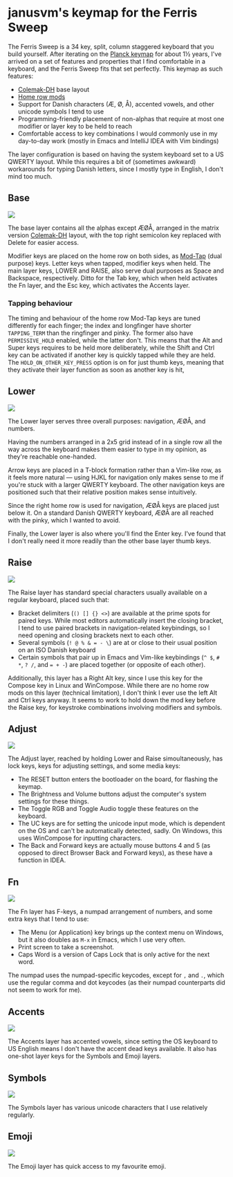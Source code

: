 # janusvm's keymap for the Ferris Sweep

The Ferris Sweep is a 34 key, split, column staggered keyboard that you build yourself.
After iterating on the [Planck keymap](/planck) for about 1½ years, I've arrived on a set of features and properties that I find comfortable in a keyboard, and the Ferris Sweep fits that set perfectly.
This keymap as such features:

* [Colemak-DH](https://colemakmods.github.io/mod-dh) base layout
* [Home row mods](https://precondition.github.io/home-row-mods)
* Support for Danish characters (Æ, Ø, Å), accented vowels, and other unicode symbols I tend to use
* Programming-friendly placement of non-alphas that require at most one modifier or layer key to be held to reach
* Comfortable access to key combinations I would commonly use in my day-to-day work (mostly in Emacs and IntelliJ IDEA with Vim bindings)

The layer configuration is based on having the system keyboard set to a US QWERTY layout.
While this requires a bit of (sometimes awkward) workarounds for typing Danish letters, since I mostly type in English, I don't mind too much.

## Base

![](img/ferris-sweep-colemak-dh.png)

The base layer contains all the alphas except ÆØÅ, arranged in the matrix version [Colemak-DH](https://colemakmods.github.io/mod-dh) layout, with the top right semicolon key replaced with Delete for easier access.

Modifier keys are placed on the home row on both sides, as [Mod-Tap](https://docs.qmk.fm/#/mod_tap) (dual purpose) keys.
Letter keys when tapped, modifier keys when held.
The main layer keys, LOWER and RAISE, also serve dual purposes as Space and Backspace, respectively.
Ditto for the Tab key, which when held activates the Fn layer, and the Esc key, which activates the Accents layer.

### Tapping behaviour

The timing and behaviour of the home row Mod-Tap keys are tuned differently for each finger; the index and longfinger have shorter `TAPPING_TERM` than the ringfinger and pinky.
The former also have `PERMISSIVE_HOLD` enabled, while the latter don't.
This means that the Alt and Super keys requires to be held more deliberately, while the Shift and Ctrl key can be activated if another key is quickly tapped while they are held.
The `HOLD_ON_OTHER_KEY_PRESS` option is on for just thumb keys, meaning that they activate their layer function as soon as another key is hit, 

## Lower

![](img/ferris-sweep-lower.png)

The Lower layer serves three overall purposes: navigation, ÆØÅ, and numbers.

Having the numbers arranged in a 2x5 grid instead of in a single row all the way across the keyboard makes them easier to type in my opinion, as they're reachable one-handed.

Arrow keys are placed in a T-block formation rather than a Vim-like row, as it feels more natural — using HJKL for navigation only makes sense to me if you're stuck with a larger QWERTY keyboard.
The other navigation keys are positioned such that their relative position makes sense intuitively.

Since the right home row is used for navigation, ÆØÅ keys are placed just below it.
On a standard Danish QWERTY keyboard, ÆØÅ are all reached with the pinky, which I wanted to avoid.

Finally, the Lower layer is also where you'll find the Enter key.
I've found that I don't really need it more readily than the other base layer thumb keys.

## Raise

![](img/ferris-sweep-raise.png)

The Raise layer has standard special characters usually available on a regular keyboard, placed such that:

* Bracket delimiters (`() [] {} <>`) are available at the prime spots for paired keys.
While most editors automatically insert the closing bracket, I tend to use paired brackets in navigation-related keybindings, so I need opening and closing brackets next to each other.
* Several symbols (`! @ % & = - \`) are at or close to their usual position on an ISO Danish keyboard
* Certain symbols that pair up in Emacs and Vim-like keybindings (`^ $`, `# *`, `? /`, and `= + -`) are placed together (or opposite of each other).

Additionally, this layer has a Right Alt key, since I use this key for the Compose key in Linux and WinCompose.
While there are no home row mods on this layer (technical limitation), I don't think I ever use the left Alt and Ctrl keys anyway.
It seems to work to hold down the mod key before the Raise key, for keystroke combinations involving modifiers and symbols.

## Adjust

![](img/ferris-sweep-adjust.png)

The Adjust layer, reached by holding Lower and Raise simoultaneously, has lock keys, keys for adjusting settings, and some media keys:
* The RESET button enters the bootloader on the board, for flashing the keymap.
* The Brightness and Volume buttons adjust the computer's system settings for these things.
* The Toggle RGB and Toggle Audio toggle these features on the keyboard.
* The UC keys are for setting the unicode input mode, which is dependent on the OS and can't be automatically detected, sadly. On Windows, this uses WinCompose for inputting characters.
* The Back and Forward keys are actually mouse buttons 4 and 5 (as opposed to direct Browser Back and Forward keys), as these have a function in IDEA.

## Fn

![](img/ferris-sweep-fn.png)

The Fn layer has F-keys, a numpad arrangement of numbers, and some extra keys that I tend to use:
* The Menu (or Application) key brings up the context menu on Windows, but it also doubles as `M-x` in Emacs, which I use very often.
* Print screen to take a screenshot.
* Caps Word is a version of Caps Lock that is only active for the next word.

The numpad uses the numpad-specific keycodes, except for `,` and `.`, which use the regular comma and dot keycodes (as their numpad counterparts did not seem to work for me).

## Accents

![](img/ferris-sweep-accents.png)

The Accents layer has accented vowels, since setting the OS keyboard to US English means I don't have the accent dead keys available.
It also has one-shot layer keys for the Symbols and Emoji layers.

## Symbols

![](img/ferris-sweep-symbols.png)

The Symbols layer has various unicode characters that I use relatively regularly.

## Emoji

![](img/ferris-sweep-emoji.png)

The Emoji layer has quick access to my favourite emoji.
